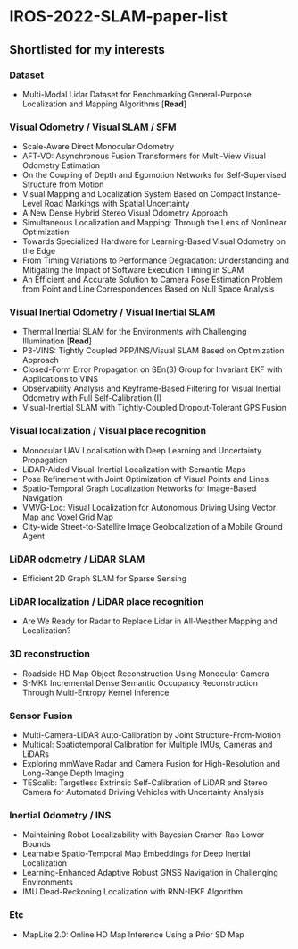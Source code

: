# IROS-2022-SLAM-paper-list 

## Shortlisted for my interests

### Dataset
- Multi-Modal Lidar Dataset for Benchmarking General-Purpose Localization and Mapping Algorithms [**Read**]
### Visual Odometry / Visual SLAM / SFM
- Scale-Aware Direct Monocular Odometry
- AFT-VO: Asynchronous Fusion Transformers for Multi-View Visual Odometry Estimation
- On the Coupling of Depth and Egomotion Networks for Self-Supervised Structure from Motion
- Visual Mapping and Localization System Based on Compact Instance-Level Road Markings with Spatial Uncertainty
- A New Dense Hybrid Stereo Visual Odometry Approach
- Simultaneous Localization and Mapping: Through the Lens of Nonlinear Optimization
- Towards Specialized Hardware for Learning-Based Visual Odometry on the Edge
- From Timing Variations to Performance Degradation: Understanding and Mitigating the Impact of Software Execution Timing in SLAM
- An Efficient and Accurate Solution to Camera Pose Estimation Problem from Point and Line Correspondences Based on Null Space Analysis
### Visual Inertial Odometry / Visual Inertial SLAM
- Thermal Inertial SLAM for the Environments with Challenging Illumination [**Read**]
- P3-VINS: Tightly Coupled PPP/INS/Visual SLAM Based on Optimization Approach
- Closed-Form Error Propagation on SEn(3) Group for Invariant EKF with Applications to VINS
- Observability Analysis and Keyframe-Based Filtering for Visual Inertial Odometry with Full Self-Calibration (I)
- Visual-Inertial SLAM with Tightly-Coupled Dropout-Tolerant GPS Fusion
### Visual localization / Visual place recognition
- Monocular UAV Localisation with Deep Learning and Uncertainty Propagation
- LiDAR-Aided Visual-Inertial Localization with Semantic Maps
- Pose Refinement with Joint Optimization of Visual Points and Lines
- Spatio-Temporal Graph Localization Networks for Image-Based Navigation
- VMVG-Loc: Visual Localization for Autonomous Driving Using Vector Map and Voxel Grid Map
- City-wide Street-to-Satellite Image Geolocalization of a Mobile Ground Agent
### LiDAR odometry / LiDAR SLAM
- Efficient 2D Graph SLAM for Sparse Sensing
### LiDAR localization / LiDAR place recognition
- Are We Ready for Radar to Replace Lidar in All-Weather Mapping and Localization?
### 3D reconstruction
- Roadside HD Map Object Reconstruction Using Monocular Camera
- S-MKI: Incremental Dense Semantic Occupancy Reconstruction Through Multi-Entropy Kernel Inference
### Sensor Fusion
- Multi-Camera-LiDAR Auto-Calibration by Joint Structure-From-Motion
- Multical: Spatiotemporal Calibration for Multiple IMUs, Cameras and LiDARs
- Exploring mmWave Radar and Camera Fusion for High-Resolution and Long-Range Depth Imaging
- TEScalib: Targetless Extrinsic Self-Calibration of LiDAR and Stereo Camera for Automated Driving Vehicles with Uncertainty Analysis
### Inertial Odometry / INS
- Maintaining Robot Localizability with Bayesian Cramer-Rao Lower Bounds
- Learnable Spatio-Temporal Map Embeddings for Deep Inertial Localization
- Learning-Enhanced Adaptive Robust GNSS Navigation in Challenging Environments
- IMU Dead-Reckoning Localization with RNN-IEKF Algorithm
### Etc
- MapLite 2.0: Online HD Map Inference Using a Prior SD Map

